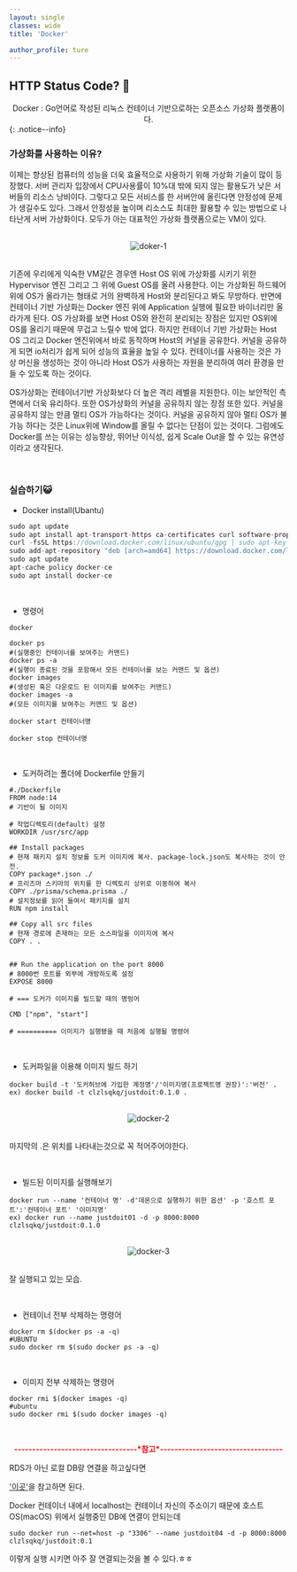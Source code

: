 ```yaml
---
layout: single
classes: wide
title: 'Docker'

author_profile: ture
---
```


## HTTP Status Code? 💯

<center>Docker : Go언어로 작성된 리눅스 컨테이너 기반으로하는 오픈소스 가상화 플랫폼이다.</center>
{: .notice--info}

### 가상화를 사용하는 이유?

이제는 향상된 컴퓨터의 성능을 더욱 효율적으로 사용하기 위해 가상화 기술이 많이 등장했다.
서버 관리자 입장에서 CPU사용률이 10%대 밖에 되지 않는 활용도가 낮은 서버들의 리소스 낭비이다. 그렇다고 모든 서비스를 한 서버안에 올린다면 안정성에 문제가 생길수도 있다. 그래서 안정성을 높이며 리소스도 최대한 활용할 수 있는 방법으로 나타난게 서버 가상화이다. 모두가 아는 대표적인 가상화 플랫폼으로는 VM이 있다.

<br>
<center><img src="../images/2021-10-27-first/doker-1.png" alt="doker-1" /></center>
<br>

기존에 우리에게 익숙한 VM같은 경우엔 Host OS 위에 가상화를 시키기 위한 Hypervisor 엔진 그리고 그 위에 Guest OS를 올려 사용한다. 이는 가상화된 하드웨어 위에 OS가 올라가는 형태로 거의 완벽하게 Host와 분리된다고 봐도 무방하다. 반면에 컨테이너 기반 가상화는 Docker 엔진 위에 Application 실행에 필요한 바이너리만 올라가게 된다. OS 가상화를 보면 Host OS와 완전히 분리되는 장점은 있지만 OS위에 OS를 올리기 때문에 무겁고 느릴수 밖에 없다. 하지만 컨테이너 기반 가상화는 Host OS 그리고 Docker 엔진위에서 바로 동작하며 Host의 커널을 공유한다. 커널을 공유하게 되면 io처리가 쉽게 되어 성능의 효율을 높일 수 있다. 컨테이너를 사용하는 것은 가상 머신을 생성하는 것이 아니라 Host OS가 사용하는 자원을 분리하여 여러 환경을 만들 수 있도록 하는 것이다.

OS가상화는 컨테이너기반 가상화보다 더 높은 격리 레벨을 지원한다. 이는 보안적인 측면에서 더욱 유리하다.
또한 OS가상화의 커널을 공유하지 않는 장점 또한 있다. 커널을 공유하지 않는 만큼 멀티 OS가 가능하다는 것이다. 커널을 공유하지 않아 멀티 OS가 불가능 하다는 것은 Linux위에 Window를 올릴 수 없다는 단점이 있는 것이다. 그럼에도 Docker를 쓰는 이유는 성능향상, 뛰어난 이식성, 쉽게 Scale Out을 할 수 있는 유연성이라고 생각된다.

<br>

### 실습하기😺

- Docker install(Ubantu)

```java
sudo apt update
sudo apt install apt-transport-https ca-certificates curl software-properties-common
curl -fsSL https://download.docker.com/linux/ubuntu/gpg | sudo apt-key add -
sudo add-apt-repository "deb [arch=amd64] https://download.docker.com/linux/ubuntu bionic stable"
sudo apt update
apt-cache policy docker-ce
sudo apt install docker-ce
```

<br>

- 명령어

```
docker

docker ps
#(실행중인 컨테이너를 보여주는 커맨드)
docker ps -a
#(실행이 종료된 것을 포함해서 모든 컨테이너를 보는 커맨드 및 옵션)
docker images
#(생성된 혹은 다운로드 된 이미지를 보여주는 커맨드)
docker images -a
#(모든 이미지를 보여주는 커맨드 및 옵션)

docker start 컨테이너명

docker stop 컨테이너명
```

<br>

- 도커하려는 폴더에 Dockerfile 만들기

```
#./Dockerfile
FROM node:14
# 기반이 될 이미지

# 작업디렉토리(default) 설정
WORKDIR /usr/src/app

## Install packages
# 현재 패키지 설치 정보를 도커 이미지에 복사. package-lock.json도 복사하는 것이 안전.
COPY package*.json ./
# 프리즈마 스키마의 위치를 한 디렉토리 상위로 이동하여 복사
COPY ./prisma/schema.prisma ./
# 설치정보를 읽어 들여서 패키지를 설치
RUN npm install

## Copy all src files
# 현재 경로에 존재하는 모든 소스파일을 이미지에 복사
COPY . .


## Run the application on the port 8000
# 8000번 포트를 외부에 개방하도록 설정
EXPOSE 8000

# === 도커가 이미지를 빌드할 때의 명렁어

CMD ["npm", "start"]

# ========== 이미지가 실행됐을 때 처음에 실행될 명령어
```

<br>

- 도커파일을 이용해 이미지 빌드 하기

```
docker build -t '도커허브에 가입한 계정명'/'이미지명(프로젝트명 권장)':'버전' .
ex) docker build -t clzlsqkq/justdoit:0.1.0 .
```

<br>
<center><img src="../images/2021-10-27-first/docker-2.png" alt="docker-2" /></center>
<br>

마지막의 .은 위치를 나타내는것으로 꼭 적어주어야한다.

<br>

- 빌드된 이미지를 실행해보기

```
docker run --name '컨테이너 명' -d'데몬으로 실행하기 위한 옵션' -p '호스트 포트':'컨테이너 포트' '이미지명'
ex) docker run --name justdoit01 -d -p 8000:8000 clzlsqkq/justdoit:0.1.0
```

<br>
<center><img src="../images/2021-10-27-first/docker-3.png" alt="docker-3" /></center>
<br>

잘 실행되고 있는 모습.

<br>

- 컨테이너 전부 삭제하는 명령어

```
docker rm $(docker ps -a -q)
#UBUNTU
sudo docker rm $(sudo docker ps -a -q)
```

<br>

- 이미지 전부 삭제하는 명령어

```
docker rmi $(docker images -q)
#ubuntu
sudo docker rmi $(sudo docker images -q)
```

<br>

<center><p style="font-weight:bold; color:red">----------------------------------*참고*----------------------------------</p></center>

RDS가 아닌 로컬 DB랑 연결을 하고싶다면

<a href="https://hoonpro.tistory.com/14">'이곳'</a>을 참고하면 된다.

Docker 컨테이너 내에서 localhost는 컨테이너 자신의 주소이기 때문에 호스트 OS(macOS) 위에서 실행중인 DB에 연결이 안되는데

```
sudo docker run --net=host -p "3306" --name justdoit04 -d -p 8000:8000 clzlsqkq/justdoit:0.1
```

이렇게 실행 시키면 아주 잘 연결되는것을 볼 수 있다.ㅎㅎ
